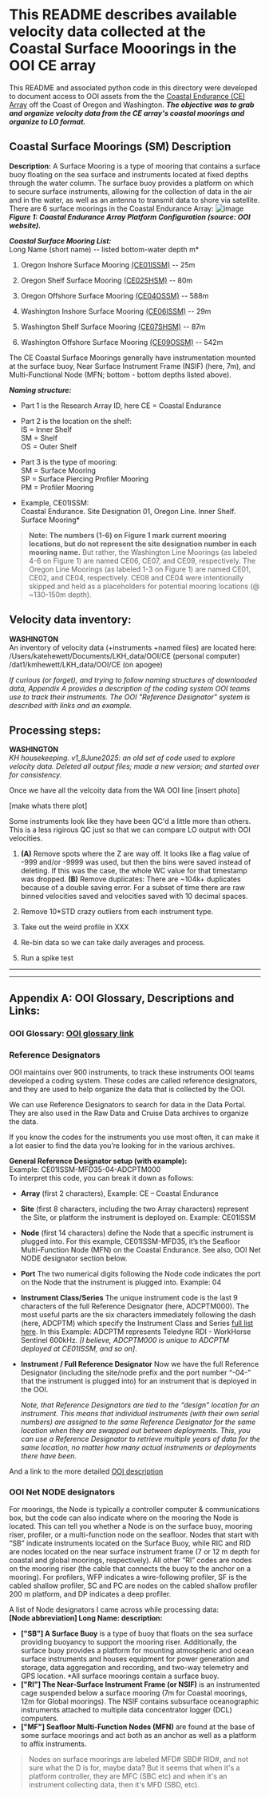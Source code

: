 
# This README describes available velocity data collected at the Coastal Surface Mooorings in the OOI CE array 
 
This README and associated python code in this directory were developed to document access to OOI assets from the the [Coastal Endurance (CE) Array](https://oceanobservatories.org/array/coastal-endurance/) off the Coast of Oregon and Washington.  ***The objective was to grab and organize velocity data from the CE array's coastal moorings and organize to LO format.***

## Coastal Surface Moorings (SM) Description 
**Description:** A Surface Mooring is a type of mooring that contains a surface buoy floating on the sea surface and instruments located at fixed depths through the water column. The surface buoy provides a platform on which to secure surface instruments, allowing for the collection of data in the air and in the water, as well as an antenna to transmit data to shore via satellite. There are 6 surface moorings in the Coastal Endurance Array:
![image](https://oceanobservatories.org/wp-content/uploads/2015/09/Coastal-Endurance-Array.jpg)
***Figure 1: Coastal Endurance Array Platform Configuration (source: OOI website).*** 

***Coastal Surface Mooring List:***  
Long Name (short name) -- listed bottom-water depth m*
1. Oregon Inshore Surface Mooring [(CE01ISSM)](https://oceanobservatories.org/site/ce01issm/) -- 25m 
2. Oregon Shelf Surface Mooring [(CE02SHSM)](https://oceanobservatories.org/site/ce02shsm/) -- 80m 
3. Oregon Offshore Surface Mooring [(CE04OSSM)](https://oceanobservatories.org/site/ce04ossm/) -- 588m 

4. Washington Inshore Surface Mooring [(CE06ISSM)](https://oceanobservatories.org/site/ce06issm/) -- 29m 
5. Washington Shelf Surface Mooring [(CE07SHSM)](https://oceanobservatories.org/site/ce07shsm/) -- 87m 
6. Washington Offshore Surface Mooring [(CE09OSSM)](https://oceanobservatories.org/site/ce09ossm/) -- 542m   
  

The CE Coastal Surface Moorings generally have instrumentation mounted at the surface buoy, Near Surface Instrument Frame (NSIF) (here, 7m), and Multi-Functional Node (MFN; bottom - bottom depths listed above).  

***Naming structure:***  
* Part 1 is the Research Array ID, here CE = Coastal Endurance 

* Part 2 is the location on the shelf:  
IS = Inner Shelf  
SM = Shelf  
OS = Outer Shelf  

* Part 3 is the type of mooring:  
SM = Surface Mooring   
SP = Surface Piercing Profiler Mooring  
PM = Profiler Mooring  

* Example, CE01ISSM:  
Coastal Endurance. Site Designation 01, Oregon Line. Inner Shelf. Surface Mooring*

>**Note: The numbers (1-6) on Figure 1 mark current mooring locations, but do not represent the site designation number in each mooring name.** But rather, the Washington Line Moorings (as labeled 4-6 on Figure 1) are named CE06, CE07, and CE09, respectively. The Oregon Line Moorings (as labeled 1-3 on Figure 1) are named CE01, CE02, and CE04, respectively. CE08 and CE04 were intentionally skipped and held as a placeholders for potential mooring locations (@ ~130-150m depth). 

## Velocity data inventory:  
**WASHINGTON**  
An inventory of velocity data (+instruments +named files) are located here:  
/Users/katehewett/Documents/LKH_data/OOI/CE (personal computer)  
/dat1/kmhewett/LKH_data/OOI/CE (on apogee)

*If curious (or forget), and trying to follow naming structures of downloaded data, Appendix A provides a description of the coding system OOI teams use to track their instruments. The OOI *"Reference Designator"* system is described with links and an example.*

## Processing steps:  
**WASHINGTON**  
*KH housekeeping. v1_8June2025: an old set of code used to explore velocity data. Deleted all output files; made a new version; and started over for consistency.*

Once we have all the velcoity data from the WA OOI line [insert photo]

[make whats there plot]

Some instruments look like they have been QC'd a little more than others. This is a less rigirous QC just so that we can compare LO output with OOI velocities.   
1. **(A)** Remove spots where the Z are way off. It looks like a flag value of -999 and/or -9999 was used, but then the bins were saved instead of deleting. If this was the case, the whole WC value for that timestamp was dropped. **(B)** Remove duplicates: There are ~104k+ duplicates because of a double saving error. For a subset of time there are raw binned velocities saved and velocities saved with 10 decimal spaces. 
2. Remove 10*STD crazy outliers from each instrument type.  


3. Take out the weird profile in XXX
4. Re-bin data so we can take daily averages and process. 
5. Run a spike test 


---
---

## Appendix A: OOI Glossary, Descriptions and Links:
### OOI Glossary: [OOI glossary link](https://oceanobservatories.org/glossary/)

### Reference Designators
OOI maintains over 900 instruments, to track these instruments OOI teams developed a coding system. These codes are called reference designators, and they are used to help organize the data that is collected by the OOI.

We can use Reference Designators to search for data in the Data Portal. They are also used in the Raw Data and Cruise Data archives to organize the data.

If you know the codes for the instruments you use most often, it can make it a lot easier to find the data you’re looking for in the various archives.

**General Reference Designator setup (with example):**  
Example: CE01ISSM-MFD35-04-ADCPTM000  
To interpret this code, you can break it down as follows:
* **Array** (first 2 characters), Example: CE – Coastal Endurance  
* **Site** (first 8 characters, including the two Array characters) represent the Site, or platform the instrument is deployed on. Example: CE01ISSM
* **Node** (first 14 characters) define the Node that a specific instrument is plugged into. For this example, CE01ISSM-MFD35, it’s the Seafloor Multi-Function Node (MFN) on the Coastal Endurance. See also, OOI Net NODE designator section below. 
* **Port** The two numerical digits following the Node code indicates the port on the Node that the instrument is plugged into. Example: 04 
* **Instrument Class/Series** The unique instrument code is the last 9 characters of the full Reference Designator (here, ADCPTM000). The most useful parts are the six characters immediately following the dash (here, ADCPTM) which specify the Instrument Class and Series [full list here](https://oceanobservatories.org/instruments/). In this Example: ADCPTM represents Teledyne RDI - WorkHorse Sentinel 600kHz. *[I believe, ADCPTM000 is unique to ADCPTM deployed at CE01ISSM, and so on]*.
* **Instrument / Full Reference Designator** Now we have the full Reference Designator (including the site/node prefix and the port number “-04-” that the instrument is plugged into) for an instrument that is deployed in the OOI.  

    *Note, that Reference Designators are tied to the “design” location for an instrument. This means that individual instruments (with their own serial numbers) are assigned to the same Reference Designator for the same location when they are swapped out between deployments. This, you can use a Reference Designator to retrieve multiple years of data for the same location, no matter how many actual instruments or deployments there have been.*

And a link to the more detailed [OOI description](https://oceanobservatories.org/knowledgebase/how-to-decipher-a-reference-designator/)

### OOI Net NODE designators 
For moorings, the Node is typically a controller computer & communications box, but the code can also indicate where on the mooring the Node is located. This can tell you whether a Node is on the surface buoy, mooring riser, profiler, or a multi-function node on the seafloor. Nodes that start with “SB” indicate instruments located on the Surface Buoy, while RIC and RID are nodes located on the near surface instrument frame (7 or 12 m depth for coastal and global moorings, respectively). All other “RI” codes are nodes on the mooring riser (the cable that connects the buoy to the anchor on a mooring). For profilers, WFP indicates a wire-following profiler, SF is the cabled shallow profiler, SC and PC are nodes on the cabled shallow profiler 200 m platform, and DP indicates a deep profiler.

A list of Node designators I came across while processing data:   
**[Node abbreviation] Long Name: description:**
* **["SB"] A Surface Buoy** is a type of buoy that floats on the sea surface providing buoyancy to support the mooring riser. Additionally, the surface buoy provides a platform for mounting atmospheric and ocean surface instruments and houses equipment for power generation and storage, data aggregation and recording, and two-way telemetry and GPS location. *All surface moorings contain a surface buoy.
* **["RI"] The Near-Surface Instrument Frame (or NSIF)** is an instrumented cage suspended below a surface mooring (7m for Coastal moorings, 12m for Global moorings). The NSIF contains subsurface oceanographic instruments attached to multiple data concentrator logger (DCL) computers. 
* **["MF"] Seafloor Multi-Function Nodes (MFN)** are found at the base of some surface moorings and act both as an anchor as well as a platform to affix instruments. 

>Nodes on surface moorings are labeled MFD# SBD# RID#, and not sure what the D is for, maybe data? But it seems that when it's a platform controller, they are MFC (SBC etc) and when it's an instrument collecting data, then it's MFD (SBD, etc). 